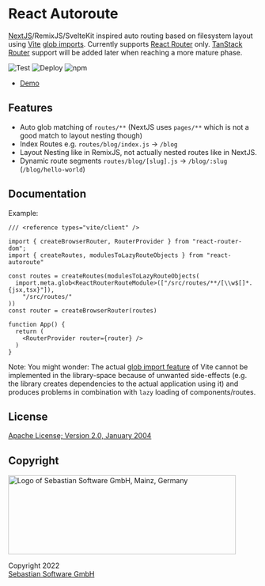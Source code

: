 # React Autoroute

[NextJS](https://nextjs.org/docs/routing/introduction)/RemixJS/SvelteKit inspired auto routing based on filesystem layout using [Vite](https://vitejs.dev) [glob imports](https://vitejs.dev/guide/features.html#glob-import). Currently supports [React Router](https://reactrouter.com/en/main) only. [TanStack Router](https://tanstack.com/router/v1) support will be added later when reaching a more mature phase.

![Test](https://github.com/sebastian-software/react-autoroute/actions/workflows/test.yml/badge.svg)
![Deploy](https://github.com/sebastian-software/react-autoroute/actions/workflows/deploy.yml/badge.svg)
![npm](https://img.shields.io/npm/v/react-autoroute)

- [Demo](https://sebastian-software.github.io/react-autoroute/index.html)

## Features

- Auto glob matching of `routes/**` (NextJS uses `pages/**` which is not a good match to layout nesting though)
- Index Routes e.g. `routes/blog/index.js` → `/blog`
- Layout Nesting like in RemixJS, not actually nested routes like in NextJS.
- Dynamic route segments `routes/blog/[slug].js` → `/blog/:slug` (`/blog/hello-world`)

## Documentation

Example:

```tsx
/// <reference types="vite/client" />

import { createBrowserRouter, RouterProvider } from "react-router-dom";
import { createRoutes, modulesToLazyRouteObjects } from "react-autoroute"

const routes = createRoutes(modulesToLazyRouteObjects(
  import.meta.glob<ReactRouterRouteModule>(["/src/routes/**/[\\w$[]*.{jsx,tsx}"]),
    "/src/routes/"
))
const router = createBrowserRouter(routes)

function App() {
  return (
    <RouterProvider router={router} />
  )
}
```

Note: You might wonder: The actual [glob import feature](https://vitejs.dev/guide/features.html#glob-import) of
Vite cannot be implemented in the library-space because of unwanted side-effects (e.g. the library creates
dependencies to the actual application using it) and produces problems in combination with `lazy` loading
of components/routes.

## License

[Apache License; Version 2.0, January 2004](http://www.apache.org/licenses/LICENSE-2.0)

## Copyright

<img src="https://cdn.rawgit.com/sebastian-software/sebastian-software-brand/0d4ec9d6/sebastiansoftware-en.svg" alt="Logo of Sebastian Software GmbH, Mainz, Germany" width="460" height="160"/>

Copyright 2022<br/>[Sebastian Software GmbH](http://www.sebastian-software.de)

